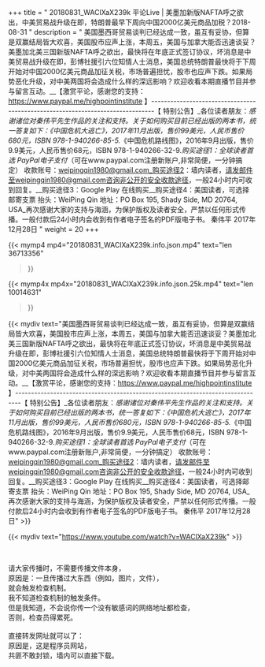 +++
title = " 20180831_WAClXaX239k 平论Live | 美墨加新版NAFTA呼之欲出，中美贸易战升级在即，特朗普最早下周向中国2000亿美元商品加税？2018-08-31 "
description = " 美国墨西哥贸易谈判已经达成一致，虽互有妥协，但算是双赢结局皆大欢喜，美国股市应声上涨，本周五，美国与加拿大能否迅速谈妥？美墨加北美三国新版NAFTA呼之欲出，最快将在年底正式签订协议，坏消息是中美贸易战升级在即，彭博社援引六位知情人士消息，美国总统特朗普最快将于下周开始对中国2000亿美元商品加征关税，市场普遍担忧，股市也应声下跌。如果局势恶化升级，对中美两国将会造成什么样的深远影响？欢迎收看本期直播节目并参与留言互动。__【激赏平论，感谢您的支持：https://www.paypal.me/highpointinstitute 】_-------------------------------------------------------------------------------_【 特别公告】_各位读者朋友：_感谢诸位对秦伟平先生作品的关注和支持。_关于如何购买目前已经出版的两本书，统一答复如下：_《中国危机大逃亡》，2017年11月出版，售价99美元，人民币售价680元，ISBN 978-1-940266-85-5._《中国危机路线图》，2016年9月出版，售价9.9美元，人民币售价68元，ISBN 978-1-940266-32-9._购买途径1：全球读者首选 PayPal电子支付_（可在www.paypal.com注册新账户,非常简便，一分钟搞定）     收款账号：weipingqin1980@gmail.com_购买途径2：墙内读者，请发邮件至weipingqin1980@gmail.com咨询非公开的安全收款途径，一般24小时内可收到回复。__购买途径3：Google Play 在线购买__购买途径4：美国读者，可选择邮寄支票     抬头：WeiPing Qin     地址：PO Box 195, Shady Side, MD 20764, USA_再次感谢大家的支持与海涵，为保护版权及读者安全，严禁以任何形式传播。一般付款后24小时内会收到有作者电子签名的PDF版电子书。     秦伟平     2017年12月28日 "
weight = 20
+++

{{< mymp4 mp4="20180831_WAClXaX239k.info.json.mp4" 
text="len 36713356"
>}}

{{< mymp4x  mp4x="20180831_WAClXaX239k.info.json.25k.mp4"
text="len 10014631"
>}}


{{< mydiv text="美国墨西哥贸易谈判已经达成一致，虽互有妥协，但算是双赢结局皆大欢喜，美国股市应声上涨，本周五，美国与加拿大能否迅速谈妥？美墨加北美三国新版NAFTA呼之欲出，最快将在年底正式签订协议，坏消息是中美贸易战升级在即，彭博社援引六位知情人士消息，美国总统特朗普最快将于下周开始对中国2000亿美元商品加征关税，市场普遍担忧，股市也应声下跌。如果局势恶化升级，对中美两国将会造成什么样的深远影响？欢迎收看本期直播节目并参与留言互动。__【激赏平论，感谢您的支持：https://www.paypal.me/highpointinstitute 】_-------------------------------------------------------------------------------_【 特别公告】_各位读者朋友：_感谢诸位对秦伟平先生作品的关注和支持。_关于如何购买目前已经出版的两本书，统一答复如下：_《中国危机大逃亡》，2017年11月出版，售价99美元，人民币售价680元，ISBN 978-1-940266-85-5._《中国危机路线图》，2016年9月出版，售价9.9美元，人民币售价68元，ISBN 978-1-940266-32-9._购买途径1：全球读者首选 PayPal电子支付_（可在www.paypal.com注册新账户,非常简便，一分钟搞定）     收款账号：weipingqin1980@gmail.com_购买途径2：墙内读者，请发邮件至weipingqin1980@gmail.com咨询非公开的安全收款途径，一般24小时内可收到回复。__购买途径3：Google Play 在线购买__购买途径4：美国读者，可选择邮寄支票     抬头：WeiPing Qin     地址：PO Box 195, Shady Side, MD 20764, USA_再次感谢大家的支持与海涵，为保护版权及读者安全，严禁以任何形式传播。一般付款后24小时内会收到有作者电子签名的PDF版电子书。     秦伟平     2017年12月28日" >}}
<br>

{{< mydiv text="https://www.youtube.com/watch?v=WAClXaX239k" >}}


<br>

请大家传播时，不需要传播文件本身，<br>
原因是：一旦传播过大东西（例如，图片，文件），<br>
就会触发检查机制。<br>
我不知道检查机制的触发条件。<br>
但是我知道，不会说你传一个没有敏感词的网络地址都检查，<br>
否则，检查员得累死。<br><br>
直接转发网址就可以了：<br>
原因是，这是程序员网站，<br>
共匪不敢封锁，墙内可以直接下载。


